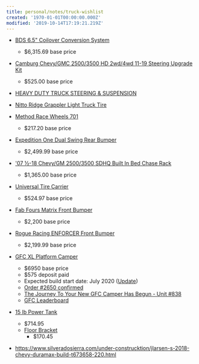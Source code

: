 ```yaml
---
title: personal/notes/truck-wishlist
created: '1970-01-01T00:00:00.000Z'
modified: '2019-10-14T17:19:21.219Z'
---
```


* [BDS 6.5" Coilover Conversion System](http://bds-suspension.com/product?ma=5&mo=27&ty=1&yr=2011-2019)
  * $6,315.69 base price

* [Camburg Chevy/GMC 2500/3500 HD 2wd/4wd 11-19 Steering Upgrade Kit](https://camburg.com/shop/suspension/camburg-chevy-2500-hd-2wd-4wd-11-19-steering-upgrade-kit/)
  * $525.00 base price

* [HEAVY DUTY TRUCK STEERING & SUSPENSION](http://rareparts.com/gm-steering)

* [Nitto Ridge Grappler Light Truck Tire](https://www.nittotire.com/light-truck-tires/ridge-grappler-light-truck-tire/)

* [Method Race Wheels 701](https://www.methodracewheels.com/products/701-matte-black)
  * $217.20 base price

* [Expedition One Dual Swing Rear Bumper](https://expeditiononestore.com/products/16-chevy-3500-dual-swing-rear-bumper)
  * $2,499.99 base price

* ['07 ½-18 Chevy/GM 2500/3500 SDHQ Built In Bed Chase Rack](https://sdhqoffroad.com/collections/chevy-gm-2500-3500-bed-accessories/products/07-18-chevy-gm-2500-3500-sdhq-built-in-bed-chase-rack)
  * $1,365.00 base price

* [Universal Tire Carrier](https://www.addictivedesertdesigns.com/universal-truck-tire-carrier-T99918NA01NA)
  * $524.97 base price

* [Fab Fours Matrix Front Bumper](https://fabfours.com/product/chevy-hd-matrix-front-bumper)
  * $2,200 base price

* [Rogue Racing ENFORCER Front Bumper](https://www.rogueracing.com/bumpers/2015-chevy-2500-3500-enforcer-front-winch-bumper)
  * $2,199.99 base price

* [GFC XL Platform Camper](https://gofastcampers.com/collections/campers/products/gfc-xl-platform-reservation)
  * $6950 base price
  * $575 deposit paid
  * Expected build start date: July 2020 ([Update](https://mail.google.com/mail/u/1/#all/FMfcgxwDrlVnZktbpCGNlPfHwsgpcnnC))
  * [Order #2650 confirmed](https://mail.google.com/mail/u/1/#inbox/FMfcgxwDqnkwSRKNzTfzNwzCSrXQqLSF)
  * [The Journey To Your New GFC Camper Has Begun - Unit #838](https://mail.google.com/mail/u/1/#inbox/FMfcgxwDqnkxrSRtNclLRSSHCPZzlwhM)
  * [GFC Leaderboard](https://gofastcampers.com/pages/leaderboard)

* [15 lb Power Tank](https://powertank.com/collections/pre-built-15-lb-systems/products/15-lb-power-tank-pkg-b-w-tire-inflator-co2-tank-portable-air-system)
  * $714.95
  * [Floor Bracket](https://powertank.com/collections/power-tank-co2-brackets/products/bkt-2400-1)
    * $170.45

* https://www.silveradosierra.com/under-construcktion/jlarsen-s-2018-chevy-duramax-build-t673658-220.html
